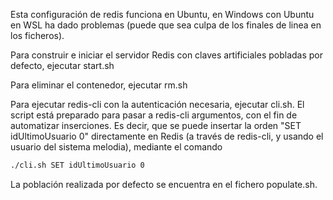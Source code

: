 Esta configuración de redis funciona en Ubuntu, en Windows con Ubuntu en WSL ha dado problemas (puede que sea culpa de los finales de linea en los ficheros).

Para construir e iniciar el servidor Redis con claves artificiales pobladas por defecto, ejecutar start.sh

Para eliminar el contenedor, ejecutar rm.sh

Para ejecutar redis-cli con la autenticación necesaria, ejecutar cli.sh. El script está preparado para pasar a redis-cli argumentos, con el fin de automatizar inserciones. Es decir, que se puede insertar la orden "SET idUltimoUsuario 0" directamente en Redis (a través de redis-cli, y usando el usuario del sistema melodia), mediante el comando

```bash
./cli.sh SET idUltimoUsuario 0
```

La población realizada por defecto se encuentra en el fichero populate.sh.
